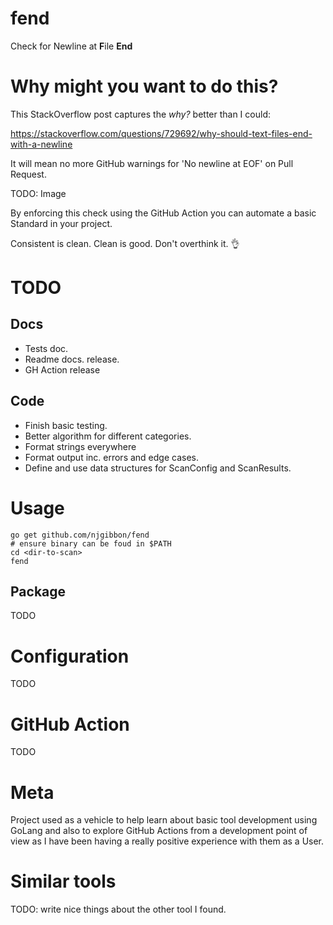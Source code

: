 # fend
Check for Newline at **F**ile **End**

# Why might you want to do this?

This StackOverflow post captures the *why?* better than I could:

https://stackoverflow.com/questions/729692/why-should-text-files-end-with-a-newline

It will mean no more GitHub warnings for 'No newline at EOF' on Pull Request.

TODO: Image

By enforcing this check using the GitHub Action you can automate a basic Standard in your project.

Consistent is clean. Clean is good. Don't overthink it. :ok_hand:

# TODO
## Docs
* Tests doc.
* Readme docs. release.
* GH Action release
## Code
* Finish basic testing.
* Better algorithm for different categories.
* Format strings everywhere
* Format output inc. errors and edge cases.
* Define and use data structures for ScanConfig and ScanResults.

# Usage
```
go get github.com/njgibbon/fend
# ensure binary can be foud in $PATH
cd <dir-to-scan>
fend
```
## Package
TODO

# Configuration
TODO

# GitHub Action
TODO

# Meta
Project used as a vehicle to help learn about basic tool development using GoLang and also to explore GitHub Actions from a development point of view as I have been having a really positive experience with them as a User.

# Similar tools
TODO: write nice things about the other tool I found.
